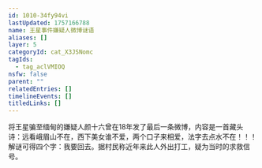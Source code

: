 ```yaml
---
id: 1010-34fy94vi
lastUpdated: 1757166788
name: 王星事件嫌疑人微博谜语
aliases: []
layer: 5
categoryId: cat_X3JSNomc
tagIds:
  - tag_aclVMIOQ
nsfw: false
parent: ""
relatedEntries: []
timelineEvents: []
titledLinks: []
---
```


将王星骗至缅甸的嫌疑人颜十六曾在18年发了最后一条微博，内容是一首藏头诗：远看峨眉山不在，西下美女谁不爱，两个口子来相爱，法字去点水不在！！！ ​ 解谜可得四个字：我要回去。据村民称近年来此人外出打工，疑为当时的求救信号。